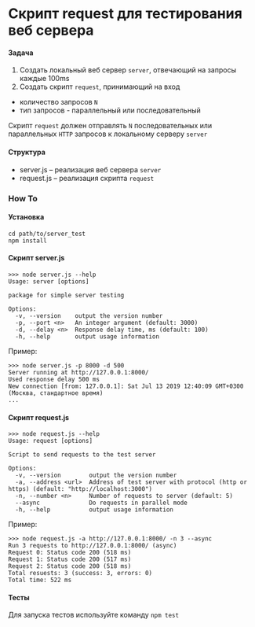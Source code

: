 # Cкрипт request для тестирования веб сервера
#### Задача
1. Создать локальный веб сервер `server`, отвечающий на запросы каждые 100ms
2. Создать скрипт `request`, принимающий на вход
  - количество запросов `N`
  - тип запросов - параллельный или последовательный

Скрипт `request` должен отправлять `N` последовательных или параллельных `HTTP` запросов к локальному серверу `server`

#### Структура
* server.js – реализация веб сервера `server`
* request.js – реализация скрипта `request`

### How To
#### Установка
```
cd path/to/server_test
npm install
```
#### Скрипт server.js
```
>>> node server.js --help
Usage: server [options]

package for simple server testing

Options:
  -v, --version    output the version number
  -p, --port <n>   An integer argument (default: 3000)
  -d, --delay <n>  Response delay time, ms (default: 100)
  -h, --help       output usage information
```
Пример:
```
>>> node server.js -p 8000 -d 500
Server running at http://127.0.0.1:8000/
Used response delay 500 ms
New connection [from: 127.0.0.1]: Sat Jul 13 2019 12:40:09 GMT+0300 (Москва, стандартное время)
...
```
#### Скрипт request.js
```
>>> node request.js --help
Usage: request [options]

Script to send requests to the test server

Options:
  -v, --version        output the version number
  -a, --address <url>  Address of test server with protocol (http or https) (default: "http://localhost:3000")
  -n, --number <n>     Number of requests to server (default: 5)
  --async              Do requests in parallel mode
  -h, --help           output usage information
```
Пример:
```
>>> node request.js -a http://127.0.0.1:8000/ -n 3 --async
Run 3 requests to http://127.0.0.1:8000/ (async)
Request 0: Status code 200 (518 ms)
Request 1: Status code 200 (517 ms)
Request 2: Status code 200 (518 ms)
Total resuests: 3 (success: 3, errors: 0)
Total time: 522 ms
```
#### Тесты
Для запуска тестов используйте команду `npm test`
